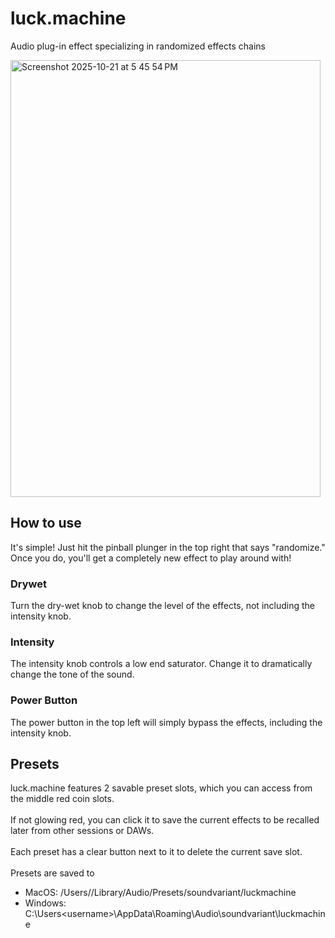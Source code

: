 # luck.machine

Audio plug-in effect specializing in randomized effects chains

<img width="496" height="699" alt="Screenshot 2025-10-21 at 5 45 54 PM" src="https://github.com/user-attachments/assets/3ef0d6e8-fa6c-4044-a240-7288f582f0c4" />


## How to use

It's simple! Just hit the pinball plunger in the top right that says "randomize." Once you do, you'll get a completely new effect to play around with!

### Drywet

Turn the dry-wet knob to change the level of the effects, not including the intensity knob.

### Intensity

The intensity knob controls a low end saturator. Change it to dramatically change the tone of the sound.

### Power Button

The power button in the top left will simply bypass the effects, including the intensity knob.

## Presets

luck.machine features 2 savable preset slots, which you can access from the middle red coin slots. 
<br><br>
If not glowing red, you can click it to save the current effects to be recalled later from other sessions or DAWs.
<br><br>
Each preset has a clear button next to it to delete the current save slot.
<br><br>
Presets are saved to 
- MacOS: /Users/<username>/Library/Audio/Presets/soundvariant/luckmachine
- Windows: C:\Users\<username>\AppData\Roaming\Audio\soundvariant\luckmachine
